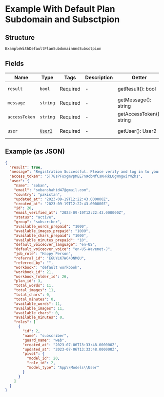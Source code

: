 
# Example With Default Plan Subdomain and Subsctpion

## Structure

`ExampleWithDefaultPlanSubdomainAndSubsctpion`

## Fields

| Name | Type | Tags | Description | Getter | Setter |
|  --- | --- | --- | --- | --- | --- |
| `result` | `bool` | Required | - | getResult(): bool | setResult(bool result): void |
| `message` | `string` | Required | - | getMessage(): string | setMessage(string message): void |
| `accessToken` | `string` | Required | - | getAccessToken(): string | setAccessToken(string accessToken): void |
| `user` | [`User2`](../../doc/models/user-2.md) | Required | - | getUser(): User2 | setUser(User2 user): void |

## Example (as JSON)

```json
{
  "result": true,
  "message": "Registration Successful. Please verify and log in to your account.",
  "access_token": "5|78sPFuxgmVpMEE7n9cbNfCsKHRkLOgWngwirWZh1",
  "user": {
    "name": "soban",
    "email": "sobanshahid47@gmail.com",
    "country": "pakistan",
    "updated_at": "2023-09-19T12:22:43.000000Z",
    "created_at": "2023-09-19T12:22:43.000000Z",
    "id": 20,
    "email_verified_at": "2023-09-19T12:22:43.000000Z",
    "status": "active",
    "group": "subscriber",
    "available_words_prepaid": "1000",
    "available_images_prepaid": "1000",
    "available_chars_prepaid": "1000",
    "available_minutes_prepaid": "10",
    "default_voiceover_language": "en-US",
    "default_voiceover_voice": "en-US-Wavenet-J",
    "job_role": "Happy Person",
    "referral_id": "EGUYLK7WC4DNMQU",
    "referred_by": "",
    "workbook": "default workbook",
    "workbook_id": 21,
    "workbook_folder_id": 26,
    "plan_id": 3,
    "total_words": 11,
    "total_images": 11,
    "total_chars": 0,
    "total_minutes": 0,
    "available_words": 11,
    "available_images": 11,
    "available_chars": 0,
    "available_minutes": 0,
    "roles": [
      {
        "id": 2,
        "name": "subscriber",
        "guard_name": "web",
        "created_at": "2023-07-06T13:33:48.000000Z",
        "updated_at": "2023-07-06T13:33:48.000000Z",
        "pivot": {
          "model_id": 20,
          "role_id": 2,
          "model_type": "App\\Models\\User"
        }
      }
    ]
  }
}
```

